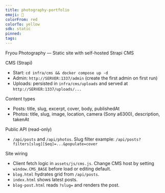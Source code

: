 ```yaml
---
title: photography-portfolio
emoji: 🐳
colorFrom: red
colorTo: yellow
sdk: static
pinned:
tags:
---
```


Fryou Photography — Static site with self-hosted Strapi CMS

CMS (Strapi)
- Start: `cd infra/cms && docker compose up -d`
- Admin: `http://SERVER:1337/admin` (create the first admin on first run)
- Uploads: persisted in `infra/cms/uploads` and served at `http://SERVER:1337/uploads/...`

Content types
- Posts: title, slug, excerpt, cover, body, publishedAt
- Photos: title, slug, image, location, camera (Sony a6300), description, takenAt

Public API (read-only)
- `/api/posts` and `/api/photos`. Slug filter example: `/api/posts?filters[slug][$eq]=...&populate=cover`

Site wiring
- Client fetch logic in `assets/js/cms.js`. Change CMS host by setting `window.CMS_BASE` before load or editing default.
- `blog.html` hydrates grid from `/api/posts`.
- `index.html` shows latest posts.
- `blog-post.html` reads `?slug=` and renders the post.
